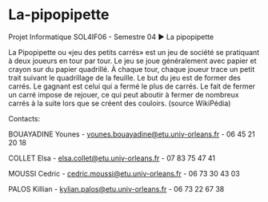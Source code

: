 # La-pipopipette
Projet Informatique SOL4IF06 - Semestre 04 ► La pipopipette

La Pipopipette ou «jeu des petits carrés» est un jeu de société se pratiquant à deux joueurs en tour par tour.
Le jeu se joue généralement avec papier et crayon sur du papier quadrillé. À chaque tour, chaque joueur trace un petit trait  suivant le quadrillage de la feuille. Le but du jeu est de former des carrés. Le gagnant est celui qui a fermé le plus de carrés. Le fait de fermer un carré impose de rejouer, ce qui peut aboutir à fermer de nombreux carrés à la suite lors que se créent des couloirs. (source WikiPédia)

Contacts:

 BOUAYADINE Younes - younes.bouayadine@etu.univ-orleans.fr - 06 45 21 20 18
 
 COLLET Elsa - elsa.collet@etu.univ-orleans.fr - 07 83 75 47 41
 
 MOUSSI Cedric - cedric.moussi@etu.univ-orleans.fr - 06 73 30 43 03
 
 PALOS Killian - kylian.palos@etu.univ-orleans.fr - 06 73 22 67 38
